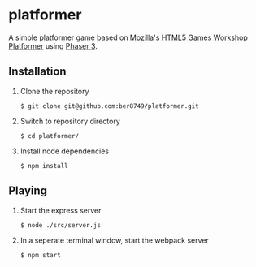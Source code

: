 # platformer
A simple platformer game based on [Mozilla's HTML5 Games Workshop Platformer](https://mozdevs.github.io/html5-games-workshop/en/guides/platformer/start-here/) using [Phaser 3](https://phaser.io/phaser3).

## Installation
1. Clone the repository
   ```
   $ git clone git@github.com:ber8749/platformer.git
   ```
1. Switch to repository directory
   ```
   $ cd platformer/
   ```
1. Install node dependencies
   ```
   $ npm install
   ```

## Playing
1. Start the express server
   ```
   $ node ./src/server.js
   ```
1. In a seperate terminal window, start the webpack server
   ```
   $ npm start
   ```